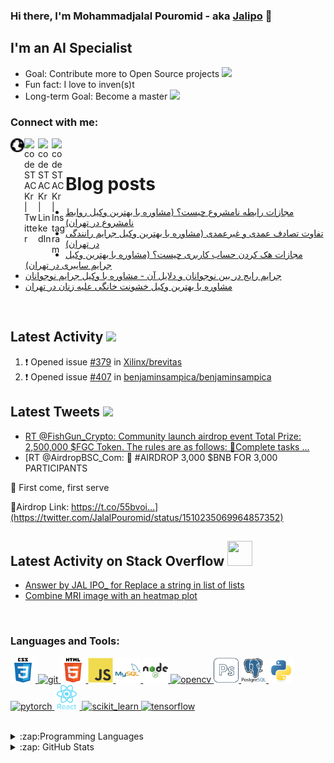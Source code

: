 ### Hi there, I'm Mohammadjalal Pouromid - aka [Jalipo][website] 👋
## I'm an AI Specialist

 
- Goal: Contribute more to Open Source projects <img src="https://media.giphy.com/media/WUlplcMpOCEmTGBtBW/giphy.gif" width="30">
- Fun fact: I love to inven(s)t
- Long-term Goal: Become a master <img src="https://media.giphy.com/media/BMyEGC1ZzwS6W2cc5n/giphy.gif"  width="30" >

### Connect with me:

[<img align="left" alt="codeSTACKr.com" width="22px" src="https://raw.githubusercontent.com/iconic/open-iconic/master/svg/globe.svg" />][website]
[<img align="left" alt="codeSTACKr | Twitter" width="22px" src="https://cdn.jsdelivr.net/npm/simple-icons@v3/icons/twitter.svg" />][twitter]
[<img align="left" alt="codeSTACKr | LinkedIn" width="22px" src="https://cdn.jsdelivr.net/npm/simple-icons@v3/icons/linkedin.svg" />][linkedin]
[<img align="left" alt="codeSTACKr | Instagram" width="22px" src="https://cdn.jsdelivr.net/npm/simple-icons@v3/icons/instagram.svg" />][instagram]

<br />

# Blog posts
<!-- BLOG-POST-LIST:START -->
- [مجازات رابطه نامشروع چیست؟ &lpar;مشاوره با بهترین وکیل روابط نامشروع در تهران&rpar;](https://hesabraslaw.com/blog/%D8%B1%D8%A7%D8%A8%D8%B7%D9%87-%D9%86%D8%A7%D9%85%D8%B4%D8%B1%D9%88%D8%B9-%DA%86%DB%8C%D8%B3%D8%AA-%D9%85%D8%B4%D8%A7%D9%88%D8%B1%D9%87-%D8%A8%D8%A7-%D8%A8%D9%87%D8%AA%D8%B1%DB%8C%D9%86-%D9%88%DA%A9%DB%8C%D9%84-%D8%B1%D9%88%D8%A7%D8%A8%D8%B7-%D9%86%D8%A7%D9%85%D8%B4%D8%B1%D9%88%D8%B9-%D8%AF%D8%B1-%D8%AA%D9%87%D8%B1%D8%A7%D9%86/)
- [تفاوت تصادف عمدی و غیرعمدی  &lpar;مشاوره با بهترین وکیل جرایم رانندگی در تهران&rpar;](https://hesabraslaw.com/blog/%D8%AA%D9%81%D8%A7%D9%88%D8%AA-%D8%AA%D8%B5%D8%A7%D8%AF%D9%81-%D8%B9%D9%85%D8%AF%DB%8C-%D9%88-%D8%BA%DB%8C%D8%B1%D8%B9%D9%85%D8%AF%DB%8C-%D8%AF%D8%B1-%D9%82%D8%A7%D9%86%D9%88%D9%86-%DA%86%DB%8C%D8%B3%D8%AA/)
- [مجازات هک کردن حساب کاربری چیست؟ &lpar;مشاوره با بهترین وکیل جرایم سایبری در تهران&rpar;](https://hesabraslaw.com/blog/%D9%85%D8%AC%D8%A7%D8%B2%D8%A7%D8%AA-%D9%87%DA%A9-%DA%A9%D8%B1%D8%AF%D9%86-%D8%AD%D8%B3%D8%A7%D8%A8-%DA%A9%D8%A7%D8%B1%D8%A8%D8%B1%DB%8C-%DA%86%DB%8C%D8%B3%D8%AA-%D9%85%D8%B4%D8%A7%D9%88%D8%B1%D9%87-%D8%A8%D8%A7-%D9%88%DA%A9%DB%8C%D9%84-%D8%AC%D8%B1%D8%A7%DB%8C%D9%85-%D8%B3%D8%A7%DB%8C%D8%A8%D8%B1%DB%8C/)
- [جرایم رایج در بین نوجوانان و دلایل آن - مشاوره با وکیل جرایم نوجوانان](https://hesabraslaw.com/blog/%D8%AC%D8%B1%D8%A7%DB%8C%D9%85-%D8%B1%D8%A7%DB%8C%D8%AC-%D8%AF%D8%B1-%D8%A8%DB%8C%D9%86-%D9%86%D9%88%D8%AC%D9%88%D8%A7%D9%86%D8%A7%D9%86-%D9%88-%D8%AF%D9%84%D8%A7%DB%8C%D9%84-%D8%A2%D9%86-%D9%85%D8%B4%D8%A7%D9%88%D8%B1%D9%87-%D8%A8%D8%A7-%D9%88%DA%A9%DB%8C%D9%84-%D8%AC%D8%B1%D8%A7%DB%8C%D9%85-%D9%86%D9%88%D8%AC%D9%88%D8%A7%D9%86%D8%A7%D9%86/)
- [مشاوره با بهترین وکیل خشونت خانگی علیه زنان در تهران](https://hesabraslaw.com/blog/%D9%85%D8%B4%D8%A7%D9%88%D8%B1%D9%87-%D8%A8%D8%A7-%D8%A8%D9%87%D8%AA%D8%B1%DB%8C%D9%86-%D9%88%DA%A9%DB%8C%D9%84-%D8%AE%D8%B4%D9%88%D9%86%D8%AA-%D8%AE%D8%A7%D9%86%DA%AF%DB%8C-%D8%B9%D9%84%DB%8C%D9%87-%D8%B2%D9%86%D8%A7%D9%86-%D8%AF%D8%B1-%D8%AA%D9%87%D8%B1%D8%A7%D9%86/)
<!-- BLOG-POST-LIST:END -->


<br/>

## Latest Activity <img src="https://raw.githubusercontent.com/innng/innng/master/assets/kyubey.gif" width="80"> 
<!--START_SECTION:activity-->
1. ❗️ Opened issue [#379](https://github.com/Xilinx/brevitas/issues/379) in [Xilinx/brevitas](https://github.com/Xilinx/brevitas)
2. ❗️ Opened issue [#407](https://github.com/benjaminsampica/benjaminsampica/issues/407) in [benjaminsampica/benjaminsampica](https://github.com/benjaminsampica/benjaminsampica)
<!--END_SECTION:activity-->


## Latest Tweets <img src="https://media.giphy.com/media/26BRxIdjE82KNmVJm/giphy.gif" width="30"> 

<!-- TWITTER:START -->
- [RT @FishGun_Crypto: Community launch airdrop event
Total Prize: 2,500,000 $FGC Token. The rules are as follows:
🐡Complete tasks ...](https://twitter.com/JalalPouromid/status/1510434904487743493)
- [RT @AirdropBSC_Com: 🎁 #AIRDROP 3,000 $BNB FOR 3,000 PARTICIPANTS 

🎁 First come, first serve

🔗Airdrop Link: https://t.co/55bvoi...](https://twitter.com/JalalPouromid/status/1510235069964857352)
<!-- TWITTER:END -->

## Latest Activity on Stack Overflow  <img src="https://media.giphy.com/media/ule4vhcY1xEKQ/giphy.gif" height="40" width = '40'> 

<!-- STACKOVERFLOW:START -->
- [Answer by JAL IPO_ for Replace a string in list of lists](https://stackoverflow.com/questions/13781828/replace-a-string-in-list-of-lists/75055822#75055822)
- [Combine MRI image with an heatmap plot](https://stackoverflow.com/questions/74984115/combine-mri-image-with-an-heatmap-plot)
<!-- STACKOVERFLOW:END -->

<br/>

  <h3 align="left">Languages and Tools:</h3>
<p align="left"> <a href="https://www.w3schools.com/css/" target="_blank"> <img src="https://raw.githubusercontent.com/devicons/devicon/master/icons/css3/css3-original-wordmark.svg" alt="css3" width="40" height="40"/> </a> <a href="https://git-scm.com/" target="_blank"> <img src="https://www.vectorlogo.zone/logos/git-scm/git-scm-icon.svg" alt="git" width="40" height="40"/> </a> <a href="https://www.w3.org/html/" target="_blank"> <img src="https://raw.githubusercontent.com/devicons/devicon/master/icons/html5/html5-original-wordmark.svg" alt="html5" width="40" height="40"/> </a> <a href="https://developer.mozilla.org/en-US/docs/Web/JavaScript" target="_blank"> <img src="https://raw.githubusercontent.com/devicons/devicon/master/icons/javascript/javascript-original.svg" alt="javascript" width="40" height="40"/> </a> <a href="https://www.mysql.com/" target="_blank"> <img src="https://raw.githubusercontent.com/devicons/devicon/master/icons/mysql/mysql-original-wordmark.svg" alt="mysql" width="40" height="40"/> </a> <a href="https://nodejs.org" target="_blank"> <img src="https://raw.githubusercontent.com/devicons/devicon/master/icons/nodejs/nodejs-original-wordmark.svg" alt="nodejs" width="40" height="40"/> </a> <a href="https://opencv.org/" target="_blank"> <img src="https://www.vectorlogo.zone/logos/opencv/opencv-icon.svg" alt="opencv" width="40" height="40"/> </a> <a href="https://www.photoshop.com/en" target="_blank"> <img src="https://raw.githubusercontent.com/devicons/devicon/master/icons/photoshop/photoshop-line.svg" alt="photoshop" width="40" height="40"/> </a> <a href="https://www.postgresql.org" target="_blank"> <img src="https://raw.githubusercontent.com/devicons/devicon/master/icons/postgresql/postgresql-original-wordmark.svg" alt="postgresql" width="40" height="40"/> </a> <a href="https://www.python.org" target="_blank"> <img src="https://raw.githubusercontent.com/devicons/devicon/master/icons/python/python-original.svg" alt="python" width="40" height="40"/> </a> <a href="https://pytorch.org/" target="_blank"> <img src="https://www.vectorlogo.zone/logos/pytorch/pytorch-icon.svg" alt="pytorch" width="40" height="40"/> </a> <a href="https://reactjs.org/" target="_blank"> <img src="https://raw.githubusercontent.com/devicons/devicon/master/icons/react/react-original-wordmark.svg" alt="react" width="40" height="40"/> </a> <a href="https://scikit-learn.org/" target="_blank"> <img src="https://upload.wikimedia.org/wikipedia/commons/0/05/Scikit_learn_logo_small.svg" alt="scikit_learn" width="40" height="40"/> </a> <a href="https://www.tensorflow.org" target="_blank"> <img src="https://www.vectorlogo.zone/logos/tensorflow/tensorflow-icon.svg" alt="tensorflow" width="40" height="40"/> </a> </p>

<br/>



<details>
  <summary>:zap:Programming Languages</summary>

  [![Top Langs](https://github-readme-stats.vercel.app/api/top-langs/?username=iamjalipo)](https://github.com/anuraghazra/github-readme-stats)

</details>

<details>
  <summary>:zap: GitHub Stats</summary>

  <img align="left" alt="jalipo" src="https://github-readme-stats.codestackr.vercel.app/api?username=iamjalipo&theme=vue&show_icons=true&hide_border=true" />

</details>




[website]: https://iamjalipo.github.io/
[twitter]: https://twitter.com/JalalPouromid
[instagram]: https://www.instagram.com/jalipo_/
[linkedin]: https://www.linkedin.com/in/mohammadjalal-pouromid-9568901b0

